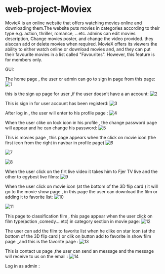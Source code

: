# web-project-Moviex
MovieX is an online website that offers watching movies online and downloading them.The website puts movies in categories according to their type e.g. action, thriller, romance, ...etc. admins can edit movies description, Change  movies poster, and change the video provided. they alsocan add or delete movies when required. MovieX offers its viewers the ability to either watch online or download movies and, and they can put their favourite movies in a list called "Favourites". However, this feature is for members only.

GUI:

The home page , the user or admin can go to sign in page from this page:
![1](https://user-images.githubusercontent.com/107058107/232050341-a45ce201-efe0-4012-b369-e4a48bcb60db.png)

this is the sign up page for user ,if the user doesn’t have a an account:
![2](https://user-images.githubusercontent.com/107058107/232050765-54b3b53a-978b-4ee4-bd10-f96cafe8a41c.png)

This is sign in for user  account has been registerd:
![3](https://user-images.githubusercontent.com/107058107/232050906-c8f3cb46-e9c7-4eff-9c52-3cd73e59e690.png)

After log in , the user will enter to his profile page :
![4](https://user-images.githubusercontent.com/107058107/232051217-9787a9cf-db21-4d87-969e-bed43ed8438a.png)

When the user clike on lock icon in his profile , the change password page will appear and he can change his password:
![5](https://user-images.githubusercontent.com/107058107/232051491-dfa02706-0125-4465-8248-b98823c56458.png)

This is movies page , this page appears when the click on movie icon (the first icon from the right in navbar  in profile page)
![6](https://user-images.githubusercontent.com/107058107/232052578-2f8a7fd4-e44b-470c-8d9c-015807dba0df.png)

![7](https://user-images.githubusercontent.com/107058107/232052892-09dfffa6-3402-4a29-ae02-5b1776fc1b90.png)

![8](https://user-images.githubusercontent.com/107058107/232052925-28428af3-9565-4216-9b46-d66d3c10d564.png)

When the user click on  the firt live video it takes him to Fjer TV live and the other to egybest live films:
![9](https://user-images.githubusercontent.com/107058107/232052942-73ddf569-df09-463a-99a8-4faecbbc4db1.png)

When the user click on movie icon (at the bottom of the 3D flip card ) it will go to the movie show page , in this page the user can download the film or adding it to favorite  list:
![10](https://user-images.githubusercontent.com/107058107/232053358-ac8c16b4-1b84-45c3-a155-453e7965cac8.png)

![11](https://user-images.githubusercontent.com/107058107/232053552-3545f432-abfa-482e-949c-fc5a61007b8c.png)

This page to classification film , this page appear when the user click on film type(action ,comedy….etc) in category section in movie page:
![12](https://user-images.githubusercontent.com/107058107/232053836-79529bea-c7cd-478d-95b0-39e4df5a7112.png)

The user can add the film to favorite list when he clike on star icon (at the bottom of the 3D flip card ) or clik on button add to favorite in show film page ,,and this is the favorite page :
![13](https://user-images.githubusercontent.com/107058107/232054129-9173abd7-aa0d-471e-8580-c3fcd400912e.png)

This is contact us page ,the user can send an message and the message will receive to us on the email : 
![14](https://user-images.githubusercontent.com/107058107/232054395-2100d359-895c-4eb3-b808-566fafb69499.png)

Log in as admin :








